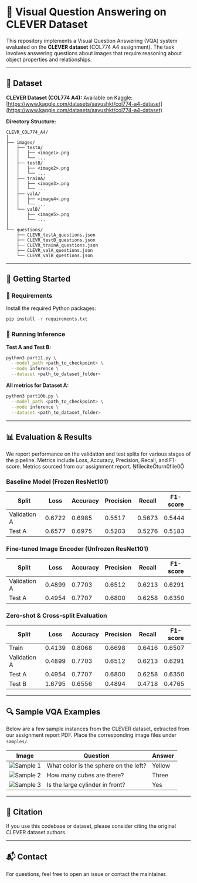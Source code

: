 # 🧠 Visual Question Answering on CLEVER Dataset

This repository implements a Visual Question Answering (VQA) system evaluated on the **CLEVER dataset** (COL774 A4 assignment). The task involves answering questions about images that require reasoning about object properties and relationships.

---

## 📁 Dataset

**CLEVER Dataset (COL774 A4):**
Available on Kaggle: [https://www.kaggle.com/datasets/aayushkt/col774-a4-dataset](https://www.kaggle.com/datasets/aayushkt/col774-a4-dataset)

**Directory Structure:**

```
CLEVR_COL774_A4/
│
├── images/
│   ├── testA/
│   │   ├── <image1>.png
│   │   └── ...
│   ├── testB/
│   │   ├── <image2>.png
│   │   └── ...
│   ├── trainA/
│   │   ├── <image3>.png
│   │   └── ...
│   ├── valA/
│   │   ├── <image4>.png
│   │   └── ...
│   └── valB/
│       ├── <image5>.png
│       └── ...
│
└── questions/
    ├── CLEVR_testA_questions.json
    ├── CLEVR_testB_questions.json
    ├── CLEVR_trainA_questions.json
    ├── CLEVR_valA_questions.json
    └── CLEVR_valB_questions.json
```

---

## 🚀 Getting Started

### 🔧 Requirements

Install the required Python packages:

```bash
pip install -r requirements.txt
```

### 🏁 Running Inference

**Test A and Test B:**

```bash
python3 part11.py \
  --model_path <path_to_checkpoint> \
  --mode inference \
  --dataset <path_to_dataset_folder>
```

**All metrics for Dataset A:**

```bash
python3 part10b.py \
  --model_path <path_to_checkpoint> \
  --mode inference \
  --dataset <path_to_dataset_folder>
```

---

## 📊 Evaluation & Results

We report performance on the validation and test splits for various stages of the pipeline. Metrics include Loss, Accuracy, Precision, Recall, and F1-score.
Metrics sourced from our assignment report. fileciteturn0file0

### Baseline Model (Frozen ResNet101)

| Split        | Loss   | Accuracy | Precision | Recall | F1-score |
| ------------ | ------ | -------- | --------- | ------ | -------- |
| Validation A | 0.6722 | 0.6985   | 0.5517    | 0.5673 | 0.5444   |
| Test A       | 0.6577 | 0.6975   | 0.5203    | 0.5276 | 0.5183   |

### Fine-tuned Image Encoder (Unfrozen ResNet101)

| Split        | Loss   | Accuracy | Precision | Recall | F1-score |
| ------------ | ------ | -------- | --------- | ------ | -------- |
| Validation A | 0.4899 | 0.7703   | 0.6512    | 0.6213 | 0.6291   |
| Test A       | 0.4954 | 0.7707   | 0.6800    | 0.6258 | 0.6350   |

### Zero-shot & Cross-split Evaluation

| Split        | Loss   | Accuracy | Precision | Recall | F1-score |
| ------------ | ------ | -------- | --------- | ------ | -------- |
| Train        | 0.4139 | 0.8068   | 0.6698    | 0.6416 | 0.6507   |
| Validation A | 0.4899 | 0.7703   | 0.6512    | 0.6213 | 0.6291   |
| Test A       | 0.4954 | 0.7707   | 0.6800    | 0.6258 | 0.6350   |
| Test B       | 1.6795 | 0.6556   | 0.4894    | 0.4718 | 0.4765   |

---

## 🔍 Sample VQA Examples

Below are a few sample instances from the CLEVER dataset, extracted from our assignment report PDF. Place the corresponding image files under `samples/`.

| Image                            | Question                              | Answer |
| -------------------------------- | ------------------------------------- | ------ |
| ![Sample 1](samples/sample1.png) | What color is the sphere on the left? | Yellow |
| ![Sample 2](samples/sample2.png) | How many cubes are there?             | Three  |
| ![Sample 3](samples/sample3.png) | Is the large cylinder in front?       | Yes    |

---

## 📎 Citation

If you use this codebase or dataset, please consider citing the original CLEVER dataset authors.

---

## 📬 Contact

For questions, feel free to open an issue or contact the maintainer.
